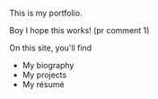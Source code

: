 This is my portfolio.

Boy I hope this works! (pr comment 1)

On this site, you'll find

- My biography
- My projects
- My résumé
